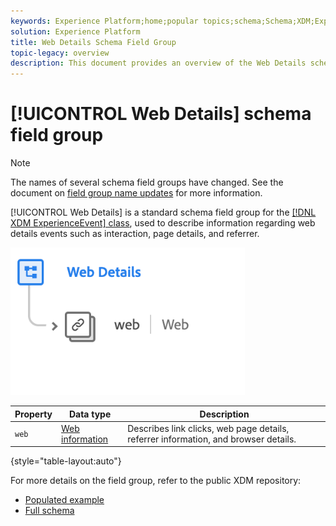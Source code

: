 ```yaml
---
keywords: Experience Platform;home;popular topics;schema;Schema;XDM;ExperienceEvent;fields;schemas;Schemas;Schema design;field group;field group;
solution: Experience Platform
title: Web Details Schema Field Group
topic-legacy: overview
description: This document provides an overview of the Web Details schema field group.
---
```


# [!UICONTROL Web Details] schema field group

>[!NOTE]
>
>The names of several schema field groups have changed. See the document on [field group name updates](../name-updates.md) for more information.

[!UICONTROL Web Details] is a standard schema field group for the [[!DNL XDM ExperienceEvent] class](../../classes/experienceevent.md), used to describe information regarding web details events such as interaction, page details, and referrer.

![](../../images/field-groups/web-details.png)

| Property | Data type | Description |
| --- | --- | --- |
| `web` | [Web information](../../data-types/web-information.md)  | Describes link clicks, web page details, referrer information, and browser details. |

{style="table-layout:auto"}

For more details on the field group, refer to the public XDM repository:

* [Populated example](https://github.com/adobe/xdm/blob/master/components/mixins/experience-event/experienceevent-web.example.1.json)
* [Full schema](https://github.com/adobe/xdm/blob/master/components/mixins/experience-event/experienceevent-web.schema.json)
